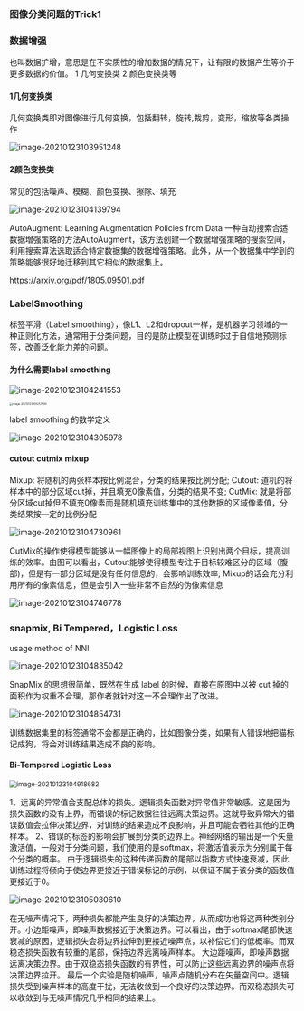 ### 图像分类问题的Trick1

### 数据增强
也叫数据扩增，意思是在不实质性的增加数据的情况下，让有限的数据产生等价于更多数据的价值。
1 几何变换类
2 颜色变换类等

#### 1几何变换类 
几何变换类即对图像进行几何变换，包括翻转，旋转,裁剪，变形，缩放等各类操作

![image-20210123103951248](C:%5CUsers%5C86182%5CAppData%5CRoaming%5CTypora%5Ctypora-user-images%5Cimage-20210123103951248.png)

#### 2颜色变换类

常见的包括噪声、模糊、颜色变换、擦除、填充

![image-20210123104139794](%E5%9B%BE%E5%83%8F%E5%88%86%E7%B1%BB%E9%97%AE%E9%A2%98%E7%9A%84Trick1.assets/image-20210123104139794.png)

AutoAugment: Learning Augmentation Policies from Data
一种自动搜索合适数据增强策略的方法AutoAugment，该方法创建一个数据增强策略的搜索空间，利用搜索算法选取适合特定数据集的数据增强策略。此外，从一个数据集中学到的策略能够很好地迁移到其它相似的数据集上。

https://arxiv.org/pdf/1805.09501.pdf

### LabelSmoothing

标签平滑（Label smoothing），像L1、L2和dropout一样，是机器学习领域的一种正则化方法，通常用于分类问题，目的是防止模型在训练时过于自信地预测标签，改善泛化能力差的问题。

#### 为什么需要label smoothing
![image-20210123104241553](%E5%9B%BE%E5%83%8F%E5%88%86%E7%B1%BB%E9%97%AE%E9%A2%98%E7%9A%84Trick1.assets/image-20210123104241553.png)

<img src="%E5%9B%BE%E5%83%8F%E5%88%86%E7%B1%BB%E9%97%AE%E9%A2%98%E7%9A%84Trick1.assets/image-20210123104257890.png" alt="image-20210123104257890" style="zoom:33%;" />

label smoothing 的数学定义

![image-20210123104305978](%E5%9B%BE%E5%83%8F%E5%88%86%E7%B1%BB%E9%97%AE%E9%A2%98%E7%9A%84Trick1.assets/image-20210123104305978.png)

#### cutout cutmix mixup

Mixup: 将随机的两张样本按比例混合，分类的结果按比例分配;
Cutout: 道机的将样本中的部分区域cut掉，并且填充0像素值，分类的结果不变;
CutMix: 就是将部分区域cut掉但不填充0像素而是随机填充训练集中的其他数据的区域像素值，分类结果按—定的比例分配

![image-20210123104730961](%E5%9B%BE%E5%83%8F%E5%88%86%E7%B1%BB%E9%97%AE%E9%A2%98%E7%9A%84Trick1.assets/image-20210123104730961.png)

CutMix的操作使得模型能够从一幅图像上的局部视图上识别出两个目标，提高训练的效率。由图可以看出，Cutout能够使得模型专注于目标较难区分的区域（腹部)，但是有一部分区域是没有任何信息的，会影响训练效率; Mixup的话会充分利用所有的像素信息，但是会引入一些非常不自然的伪像素信息

![image-20210123104746778](%E5%9B%BE%E5%83%8F%E5%88%86%E7%B1%BB%E9%97%AE%E9%A2%98%E7%9A%84Trick1.assets/image-20210123104746778.png)

### snapmix, Bi Tempered，Logistic Loss
usage method of NNI

![image-20210123104835042](%E5%9B%BE%E5%83%8F%E5%88%86%E7%B1%BB%E9%97%AE%E9%A2%98%E7%9A%84Trick1.assets/image-20210123104835042.png)

SnapMix 的思想很简单，既然在生成 label 的时候，直接在原图中以被 cut 掉的面积作为权重不合理，那作者就针对这一不合理作出了改进。

![image-20210123104854731](%E5%9B%BE%E5%83%8F%E5%88%86%E7%B1%BB%E9%97%AE%E9%A2%98%E7%9A%84Trick1.assets/image-20210123104854731.png)

训练数据集里的标签通常不会都是正确的，比如图像分类，如果有人错误地把猫标记成狗，将会对训练结果造成不良的影响。

#### Bi-Tempered Logistic Loss

<img src="%E5%9B%BE%E5%83%8F%E5%88%86%E7%B1%BB%E9%97%AE%E9%A2%98%E7%9A%84Trick1.assets/image-20210123104918682.png" alt="image-20210123104918682" style="zoom: 80%;" />

1、远离的异常值会支配总体的损失。逻辑损失函数对异常值非常敏感。这是因为损失函数的没有上界，而错误的标记数据往往远离决策边界。这就导致异常大的错误数值会拉伸决策边界，对训练的结果造成不良影响，并且可能会牺牲其他的正确样本。
2、错误的标签的影响会扩展到分类的边界上。神经网络的输出是一个矢量激活值，一般对于分类问题，我们使用的是softmax，将激活值表示为分别属于每个分类的概率。
由于逻辑损失的这种传递函数的尾部以指数方式快速衰减，因此训练过程将倾向于使边界更接近于错误标记的示例，以保证不属于该分类的函数值更接近于0。

<img src="%E5%9B%BE%E5%83%8F%E5%88%86%E7%B1%BB%E9%97%AE%E9%A2%98%E7%9A%84Trick1.assets/image-20210123105030610.png" alt="image-20210123105030610"  />

在无噪声情况下，两种损失都能产生良好的决策边界，从而成功地将这两种类别分开。小边距噪声，即噪声数据接近于决策边界。可以看出，由于softmax尾部快速衰减的原因，逻辑损失会将边界拉伸到更接近噪声点，以补偿它们的低概率。而双稳态损失函数有较重的尾部，保持边界远离噪声样本。
大边距噪声，即噪声数据远离决策边界。由于双稳态损失函数的有界性，可以防止这些远离边界的噪声点将决策边界拉开。
最后一个实验是随机噪声，噪声点随机分布在矢量空间中。逻辑损失受到噪声样本的高度干扰，无法收敛到一个良好的决策边界。而双稳态损失可以收敛到与无噪声情况几乎相同的结果上。